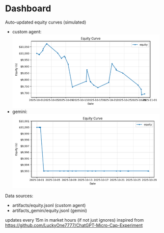 # Dashboard

Auto-updated equity curves (simulated)

- custom agent: ![Equity Curve](artifacts/equity.png?v=72d7561)
- gemini: ![Equity Curve (Gemini)](artifacts_gemini/equity.png?v=72d7561)

Data sources:
- artifacts/equity.jsonl (custom agent)
- artifacts_gemini/equity.jsonl (gemini)

updates every 15m in market hours (if not just ignores)
inspired from https://github.com/LuckyOne7777/ChatGPT-Micro-Cap-Experiment